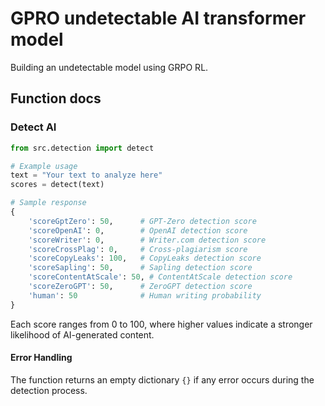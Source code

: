 # GPRO undetectable AI transformer model

Building an undetectable model using GRPO RL.

## Function docs

### Detect AI

```python
from src.detection import detect

# Example usage
text = "Your text to analyze here"
scores = detect(text)

# Sample response
{
    'scoreGptZero': 50,      # GPT-Zero detection score
    'scoreOpenAI': 0,        # OpenAI detection score
    'scoreWriter': 0,        # Writer.com detection score
    'scoreCrossPlag': 0,     # Cross-plagiarism score
    'scoreCopyLeaks': 100,   # CopyLeaks detection score
    'scoreSapling': 50,      # Sapling detection score
    'scoreContentAtScale': 50, # ContentAtScale detection score
    'scoreZeroGPT': 50,      # ZeroGPT detection score
    'human': 50              # Human writing probability
}
```

Each score ranges from 0 to 100, where higher values indicate a stronger likelihood of AI-generated content.

#### Error Handling

The function returns an empty dictionary `{}` if any error occurs during the detection process.